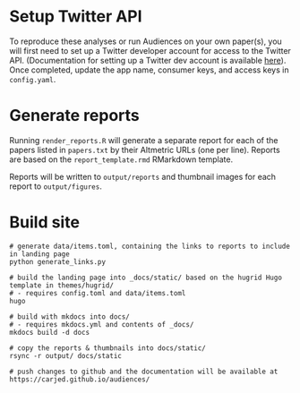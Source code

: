 # Setup Twitter API

To reproduce these analyses or run Audiences on your own paper(s), you will first need to set up a Twitter developer account for access to the Twitter API. (Documentation for setting up a Twitter dev account is available [here](https://rtweet.info/articles/auth.html)). Once completed, update the app name, consumer keys, and access keys in `config.yaml`.

# Generate reports

Running `render_reports.R` will generate a separate report for each of the papers listed in `papers.txt` by their Altmetric URLs (one per line). Reports are based on the `report_template.rmd` RMarkdown template.

Reports will be written to `output/reports` and thumbnail images for each report to `output/figures`.

# Build site

```
# generate data/items.toml, containing the links to reports to include in landing page
python generate_links.py

# build the landing page into _docs/static/ based on the hugrid Hugo template in themes/hugrid/
# - requires config.toml and data/items.toml
hugo

# build with mkdocs into docs/
# - requires mkdocs.yml and contents of _docs/
mkdocs build -d docs 

# copy the reports & thumbnails into docs/static/
rsync -r output/ docs/static

# push changes to github and the documentation will be available at https://carjed.github.io/audiences/
```
